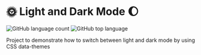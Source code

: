# :sun_with_face: Light and Dark Mode :moon:

![GitHub language count](https://img.shields.io/github/languages/count/rafasz/light-dark-mode)
![GitHub top language](https://img.shields.io/github/languages/top/rafasz/light-dark-mode)

Project to demonstrate how to switch between light and dark mode by using CSS data-themes
